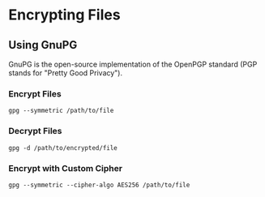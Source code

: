 # Encrypting Files 

## Using GnuPG

GnuPG is the open-source implementation of the OpenPGP standard (PGP stands for "Pretty Good Privacy").

### Encrypt Files

```shell
gpg --symmetric /path/to/file
```

### Decrypt Files

```shell
gpg -d /path/to/encrypted/file
```

### Encrypt with Custom Cipher

```shell
gpg --symmetric --cipher-algo AES256 /path/to/file
```
